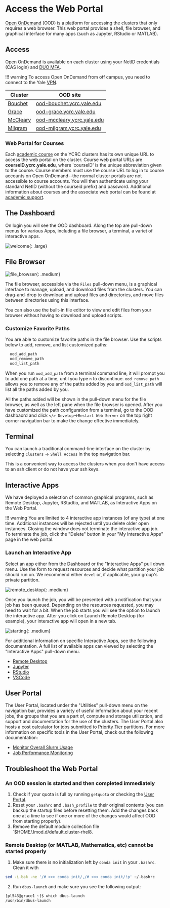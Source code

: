 # Access the Web Portal

[Open OnDemand](https://openondemand.org) (OOD) is a platform for accessing the clusters that only requires a web browser.
This web portal provides a shell, file browser, and graphical interface for many apps (such as Jupyter, RStudio or MATLAB).

## Access

Open OnDemand is available on each cluster using your NetID credentials (CAS login) and [DUO MFA](/clusters-at-yale/access/mfa).

!!! warning
    To access Open OnDemand from off campus, you need to connect to the Yale [VPN](https://docs.ycrc.yale.edu/clusters-at-yale/access/vpn). 

| Cluster                        | OOD site                                                         |
|--------------------------------|------------------------------------------------------------------|
| [Bouchet](/clusters/bouchet)       | [ood-bouchet.ycrc.yale.edu](https://ood-bouchet.ycrc.yale.edu)         |
| [Grace](/clusters/grace)       | [ood-grace.ycrc.yale.edu](https://ood-grace.ycrc.yale.edu)         |
| [McCleary](/clusters/mccleary) | [ood-mccleary.ycrc.yale.edu](https://ood-mccleary.ycrc.yale.edu) |
| [Milgram](/clusters/milgram)   | [ood-milgram.ycrc.yale.edu](https://ood-milgram.ycrc.yale.edu)     | 



### Web Portal for Courses

Each [academic course](/clusters-at-yale/access/courses) on the YCRC clusters has its own unique URL to access the web portal on the cluster. 
Course web portal URLs are <b>courseID.ycrc.yale.edu</b>, where 'courseID' is the unique abbreviation given to the course. 
Course members must use the course URL to log in to course accounts on Open OnDemand--the normal cluster portals are not accessible to course accounts. 
You will then authenticate using your standard NetID (without the courseid prefix) and password.
Additional information about courses and the associate web portal can be found at [academic support](/clusters-at-yale/access/courses).

## The Dashboard

On login you will see the OOD dashboard.
Along the top are pull-down menus for various Apps, including a file browser, a terminal, a variet of interactive apps.

![welcome](/img/ood_welcome.png){: .large}

## File Browser

![file_browser](/img/ood_filebrowser.png){: .medium}

The file browser, accessible via the `Files` pull-down menu, is a graphical interface to manage, upload, and download files from the clusters.
You can drag-and-drop to download and upload files and directories, and move files between directories using this interface.

You can also use the built-in file editor to view and edit files from your browser without having to download and upload scripts.

### Customize Favorite Paths

You are able to customize favorite paths in the file browser. Use the scripts below to add, remove, and list customized paths:

``` bash
  ood_add_path
  ood_remove_path
  ood_list_path
```

When you run `ood_add_path` from a terminal command line, it will prompt you to add one path at a time, until you type `n` to discontinue. 
`ood_remove_path` allows you to remove any of the paths added by you and `ood_list_path` will list all the paths added by you. 

All the paths added will be shown in the pull-down menu for the file browser, as well as the left pane when the file browser is opened. After you have customized the path configuration from a terminal, go to the OOD dashbaord and click `</> Develop`->`Restart Web Server` on the top right corner navigation bar to make the change effective immediately.

## Terminal

You can launch a traditional command-line interface on the cluster by selecting `Clusters` -> `Shell Access` in the top navigation bar.

This is a convenient way to access the clusters when you don't have access to an ssh client or do not have your ssh keys.

## Interactive Apps

We have deployed a selection of common graphical programs, such as Remote Desktop, Jupyter, RStudtio, and MATLAB, as Interactive Apps on the Web Portal.

!!! warning
    You are limited to 4 interactive app instances (of any type) at one time. 
    Additional instances will be rejected until you delete older open instances. 
    Closing the window does not terminate the interactive app job.
    To terminate the job, click the "Delete" button in your "My Interactive Apps" page in the web portal.

### Launch an Interactive App

Select an app either from the Dashboard or the "Interactive Apps" pull down menu. 
Use the form to request resources and decide what partition your job should run on. 
We recommend either `devel` or, if applicable, your group's private partition.

![remote_desktop](/img/ood_remote.png){: .medium}

Once you launch the job, you will be presented with a notification that your job has been queued.
Depending on the resources requested, you may need to wait for a bit. When the job starts you will see the option to launch the interactive app.
After you click on Launch Remote Desktop (for example), your interactive app will open in a new tab. 

![starting](/img/ood_remote_starting.png){: .medium}

For additional information on specific Interactive Apps, see the following documentation. A full list of available apps can viewed by selecting the "Interactive Apps" pull-down menu.

- [Remote Desktop](/clusters-at-yale/access/ood-remote-desktop)
- [Jupyter](/clusters-at-yale/access/ood-jupyter)
- [RStudio](/clusters-at-yale/access/ood-rstudio)
- [VSCode](/clusters-at-yale/access/ood-vscode)

## User Portal

The User Portal, located under the "Utilities" pull-down menu on the navigation bar, provides a variety of useful information about your recent jobs, the groups that you are a part of, compute and storage utilization, and support and documentation for the use of the clusters.
The User Portal also hosts a cost calculator for jobs submitted to [Priority Tier](/clusters-at-yale/job-scheduling/priority-tier) partitions.
For more information on specific tools in the User Portal, check out the following documentation:

- [Monitor Overall Slurm Usage](/clusters-at-yale/job-scheduling/getusage/#open-ondemand-web-app)
- [Job Performance Monitoring](/clusters-at-yale/job-scheduling/jobstats/)

## Troubleshoot the Web Portal

### An OOD session is started and then completed immediately

1. Check if your quota is full by running `getquota` or checking the [User Portal](#user-portal).
2. Reset your `.bashrc` and `.bash_profile` to their original contents (you can backup the startup files before resetting them. Add the changes back one at a time to see if one or more of the changes would affect OOD from starting properly).
3. Remove the default module collection file `$HOME/.lmod.d/default.cluster-rhel8.

### Remote Desktop (or MATLAB, Mathematica, etc) cannot be started properly
1. Make sure there is no initialization left by `conda init` in your `.bashrc`. Clean it with 
```bash
sed -i.bak -ne '/# >>> conda init/,/# <<< conda init/!p' ~/.bashrc
```
2. Run `dbus-launch` and make sure you see the following output:
```bash
[pl543@grace1 ~]$ which dbus-launch
/usr/bin/dbus-launch
```
